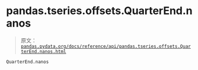 # pandas.tseries.offsets.QuarterEnd.nanos

> 原文：[`pandas.pydata.org/docs/reference/api/pandas.tseries.offsets.QuarterEnd.nanos.html`](https://pandas.pydata.org/docs/reference/api/pandas.tseries.offsets.QuarterEnd.nanos.html)

```py
QuarterEnd.nanos
```
